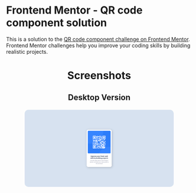 # Frontend Mentor - QR code component solution

This is a solution to the [QR code component challenge on Frontend Mentor](https://www.frontendmentor.io/challenges/qr-code-component-iux_sIO_H). Frontend Mentor challenges help you improve your coding skills by building realistic projects. 

<h1 align="center">Screenshots</h1>

<h2 align="center">Desktop Version
  <p align="center">
    <img src="./design/desktop.png" width=80%  align="center" style="border-radius:10px"/>
  </p>
</h2>